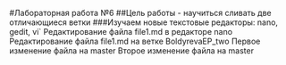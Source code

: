 #Лабораторная работа №6
##Цель работы - научиться сливать две отличающиеся ветки
###Изучаем новые текстовые редакторы: nano, gedit, vi`
Редактирование файла file1.md в редакторе nano
Редактирование файла file1.md на ветке BoldyrevaEP_two
Первое изменение файла на master
Второе изменение файла на master

